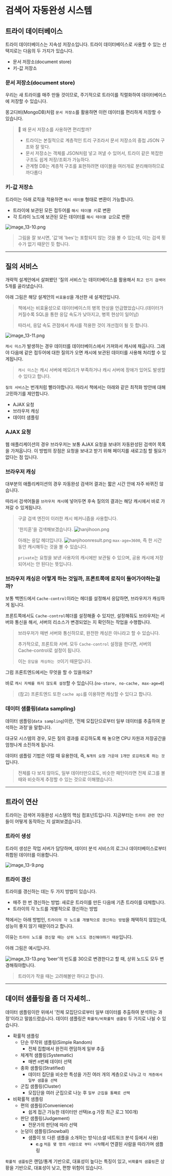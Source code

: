 # 검색어 자동완성 시스템
## 트라이 데이터베이스
트라이 데이터베이스는 지속성 저장소입니다. 트라이 데이터베이스로 사용할 수 있는 선택지로는 다음의 두 가지가 있습니다.
- 문서 저장소(document store)
- 키-값 저장소

### 문서 저장소(document store)
우리는 새 트라이를 매주 만들 것이므로, 주기적으로 트라이를 직렬화하여 데이터베이스에 저장할 수 있습니다.

몽고디비(MongoDB)처럼 `문서 저장소`를 활용하면 이런 데이터를 편리하게 저장할 수 있습니다.
> 🤔 왜 문서 저장소를 사용하면 편리할까?
> 
> - 트라이는 본질적으로 계층적인 트리 구조라서 문서 저장소의 중첩 JSON 구조와 잘 맞다.
> - 문서 저장소는 객체를 JSON처럼 넣고 꺼낼 수 있어서, 트라이 같은 복잡한 구조도 쉽게 저장/조회가 가능하다.
> - 관계형 DB는 계층적 구조를 표현하려면 테이블을 여러개로 분리해야하므로 까다롭다

### 키-값 저장소
트라이는 아래 로직을 적용하면 `해시 테이블` 형태로 변환이 가능합니다.
- 트라이에 보관된 모든 접두어를 `해시 테이블 키`로 변환
- 각 트라이 노드에 보관된 모든 데이터를 `해시 테이블 값`으로 변환

![image_13-10.png](image%2Fimage_13-10.png)

> 그림을 잘 보시면, '값'에 'bes'는 포함되지 않는 것을 볼 수 있는데, 이는 검색 횟수가 없기 때문인 듯 합니다.

---

## 질의 서비스
개략적 설계안에서 살펴봤던 '질의 서비스'는 데이터베이스를 활용해서 `최고 인기 검색어` 5개를 골라냈습니다.

아래 그림은 해당 설계안의 `비효율성`을 개선한 새 설계안입니다.
> 책에서는 비효율성으로 데이터베이스의 병목 현상을 언급했었습니다.(데이터가 커질수록 SQL을 통한 응답 속도가 낮아지고, 병목 현상이 일어남)
> 
> 따라서, 응답 속도 관점에서 캐시를 적용한 것이 개선점이 될 듯 합니다.

![image_13-11.png](image%2Fimage_13-11.png)

`캐시 미스`가 발생하는 경우 데이터를 데이터베이스에서 가져와서 캐시에 채웁니다. 그래야 다음에 같은 접두어에 대한 질의가 오면 캐시에 보관된 데이터를 사용해 처리할 수 있게됩니다.
> `캐시 미스`는 캐시 서버에 메모리가 부족하거나 캐시 서버에 장애가 있어도 발생할 수 있다고 합니다.

`질의 서비스`는 번개처럼 빨라야합니다. 따라서 책에서는 아래와 같은 최적화 방안에 대해 고민하기를 제안합니다.
- AJAX 요청
- 브라우저 캐싱
- 데이터 샘플링

### AJAX 요청
웹 애플리케이션의 경우 브라우저는 보통 AJAX 요청을 보내어 자동완성된 검색어 목록을 가져옵니다. 
이 방법의 장점은 요청을 보내고 받기 위해 페이지를 새로고침 할 필요가 없다는 점 입니다.

### 브라우저 캐싱
대부분의 애플리케이션의 경우 자동완성 검색어 결과는 짧은 시간 안에 자주 바뀌진 않습니다.

따라서 검색어들을 `브라우저 캐시`에 넣어두면 후속 질의의 결과는 해당 캐시에서 바로 가져갈 수 있게됩니다.
> 구글 검색 엔진이 이러한 캐시 메커니즘을 사용합니다.
> 
> '한지훈'을 검색해보겠습니다.
> ![hanjihoon.png](image%2Fhanjihoon.png)
> 
> 아래는 응답 헤더입니다.
> ![hanjihoonresult.png](image%2Fhanjihoonresult.png)
> `max-age=3600`, 즉 한 시간 동안 캐시해두는 것을 볼 수 있습니다.
>
> `private`는 요청을 보낸 사용자의 캐시에만 보관될 수 있으며, 공용 캐시에 저장되어서는 안 된다는 뜻입니다.

### 브라우저 캐싱은 어떻게 하는 것일까, 프론트쪽에 로직이 들어가야하는걸까?
보통 백엔드에서 `Cache-control`이라는 헤더를 설정해서 응답하면, 브라우저가 캐싱하게 됩니다.

프론트쪽에서도 `Cache-control`헤더를 설정해줄 수 있지만, 설정해줘도 브라우저는 서버와 통신을 해서, 서버의 리소스가 변경되었는 지 확인하는 작업을 수행합니다.
> 브라우저가 매번 서버와 통신하므로, 완전한 캐싱은 아니라고 할 수 있습니다.
> 
> 추가적으로, 프론트와 서버. 모두 `Cache-control` 설정을 한다면, 서버의 Cache-control로 설정이 됩니다.
> 
> 이는 `응답을 캐싱하는 것`이기 때문입니다.

그럼 프론트엔드에서는 무엇을 할 수 있을까요?

바로 `캐시 자체를 하지 않도록 설정`할 수 있습니다.(`no-store, no-cache, max-age=0`)

> (참고) 프론트엔드 또한 `cache api`를 이용하면 캐싱할 수 있다고 합니다.


### 데이터 샘플링(data sampling)
데이터 샘플링(`data sampling`)이란, '전체 모집단으로부터 일부 데이터를 추출하여 분석하는 과정'을 말합니다.

대규모 시스템의 경우, 모든 질의 결과를 로깅하도록 해 놓으면 CPU 자원과 저장공간을 엄청나게 소진하게 됩니다.

데이터 샘플링 기법은 이럴 때 유용한데, 즉, `N개의 요청 가운데 1개만 로깅하도록 하는 것`입니다.
> 전체를 다 보지 않아도, 일부 데이터만으로도, 비슷한 패턴이라면 전체 로그를 볼 때와 비슷하게 추정할 수 있는 것으로 이해했습니다.
---

## 트라이 연산
트라이는 검색어 자동완성 시스템의 핵심 컴포넌트입니다. 지금부터는 `트라이 관련 연산`들이 어떻게 동작하는 지 살펴보겠습니다.

### 트라이 생성
트라이 생성은 작업 서버가 담당하며, 데이터 분석 서비스의 로그나 데이터베이스로부터 취합된 데이터를 이용합니다.

![image_13-9.png](image%2Fimage_13-9.png)

### 트라이 갱신
트라이를 갱신하는 데는 두 가지 방법이 있습니다.
- 매주 한 번 갱신하는 방법: 새로운 트라이를 만든 다음에 기존 트라이를 대체합니다.
- 트라이의 각 노드를 개별적으로 갱신하는 방법

책에서는 아래 방법인, `트라이의 각 노드를 개별적으로 갱신하는 방법`을 채택하지 않았는데, 성능이 좋지 않기 때문이라고 합니다.

이유는 `트라이 노드를 갱신할 때는 상위 노드도 갱신해야하기 때문`입니다.

아래 그림은 예시입니다.

![image_13-13.png](image%2Fimage_13-13.png)
'beer'의 빈도를 30으로 변경한다고 할 때, 상위 노드도 모두 변경해줘야합니다.

> 트라이가 작을 때는 고려해볼만 하다고 합니다.

---

## 데이터 샘플링을 좀 더 자세히..
데이터 샘플링이란 위에서 '전체 모집단으로부터 일부 데이터를 추출하여 분석하는 과정'이라고 말씀드렸습니다.
데이터 샘플링은 `확률적/비확률적 샘플링` 두 가지로 나뉠 수 있습니다.
- 확률적 샘플링
  - 단순 무작위 샘플링(Simple Random)
    - 전체 집합에서 완전히 랜덤하게 일부 추출
  - 체계적 샘플링(Systematic)
    - 매번 n번째 데이터 선택
  - 충화 샘플링(Stratified)
    - 데이터 집단을 비슷한 특성을 가진 여러 개의 계층으로 나누고 `각 게층에서 일부 샘플을 선택`
  - 군집 샘플링(Cluster)
    - 모집단을 여러 군집으로 나눈 후 `일부 군집을 통째로 선택`
- 비확률적 샘플링
  - 편의 샘플링(Convenience)
    - 쉽게 접근 가능한 데이터만 선택(e.g 가장 최근 로그 100개)
  - 판단 샘플링(Judgement)
    - 전문가의 판단에 따라 선택
  - 눈덩이 샘플링(Snowball)
    - 샘플이 또 다른 샘플을 소개하는 방식(소셜 네트워크 분석 등에서 사용)
      - e.g `처음 몇 명의 사람으로 부터 시작`해서 연결된 사람을 따라가며 샘플링

`확률적 샘플링`은 랜덤/통계 기반으로, 대표성이 높다는 특징이 있고, `비확률적 샘플링`은 상황을 기반으로, 대표성이 낮고, 편향 위험이 있습니다. 